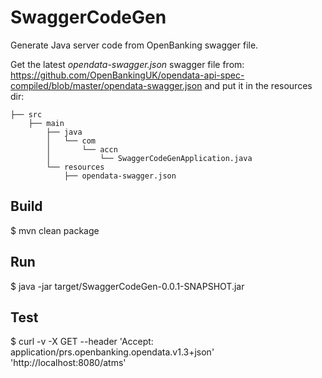# SwaggerCodeGen

Generate Java server code from OpenBanking swagger file.


Get the latest *opendata-swagger.json* swagger file from: https://github.com/OpenBankingUK/opendata-api-spec-compiled/blob/master/opendata-swagger.json
and put it in the resources dir:

    ├── src
        ├── main
            ├── java
            │   └── com
            │       └── accn
            │           └── SwaggerCodeGenApplication.java
            └── resources
                ├── opendata-swagger.json


## Build

$ mvn clean package

## Run

$ java -jar target/SwaggerCodeGen-0.0.1-SNAPSHOT.jar

## Test

$ curl -v -X GET --header 'Accept: application/prs.openbanking.opendata.v1.3+json' 'http://localhost:8080/atms'

